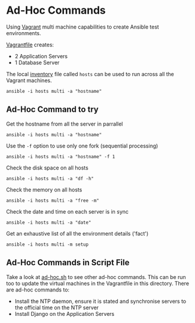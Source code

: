# Ad-Hoc Commands
Using [Vagrant](http://vagrantup.com) multi machine capabilities to create Ansible test environments.

[Vagrantfile](./Vagrantfile) creates:
* 2 Application Servers
* 1 Database Server

The local [inventory](./hosts) file called ```hosts``` can be used to run across all the Vagrant machines.

```
ansible -i hosts multi -a "hostname"

```

## Ad-Hoc Command to try

Get the hostname from all the server in parrallel
```
ansible -i hosts multi -a "hostname"
```

Use the ```-f``` option to use only one fork (sequential processing) 
```
ansible -i hosts multi -a "hostname" -f 1
```

Check the disk space on all hosts
```
ansible -i hosts multi -a "df -h"
```

Check the memory on all hosts
```
ansible -i hosts multi -a "free -m"
```

Check the date and time on each server is in sync
```
ansible -i hosts multi -a "date"
```

Get an exhaustive list of all the environment details ('fact')
```
ansible -i hosts multi -m setup
```

## Ad-Hoc Commands in Script File
Take a look at [ad-hoc.sh](./ad-hoc.sh) to see other ad-hoc commands. This can be run too to update the virtual machines in the Vagrantfile in this directory. There are ad-hoc commands to:
* Install the NTP daemon, ensure it is stated and synchronise servers to the official time on the NTP server
* Install Django on the Application Servers
